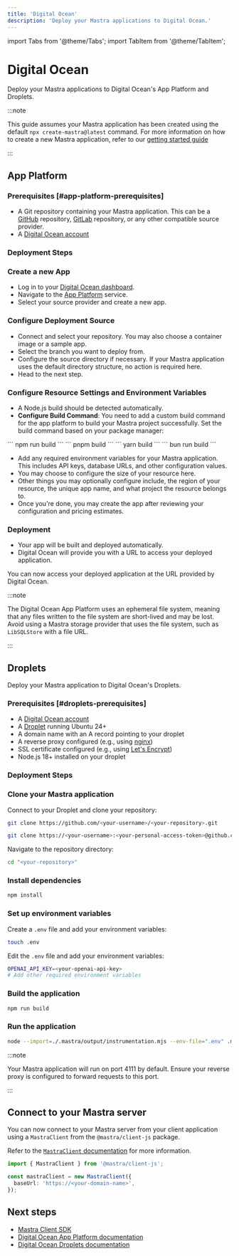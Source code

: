 ```yaml
---
title: 'Digital Ocean'
description: 'Deploy your Mastra applications to Digital Ocean.'
---
```


import Tabs from '@theme/Tabs';
import TabItem from '@theme/TabItem';

# Digital Ocean

Deploy your Mastra applications to Digital Ocean's App Platform and Droplets.

:::note

This guide assumes your Mastra application has been created using the default
`npx create-mastra@latest` command.
For more information on how to create a new Mastra application,
refer to our [getting started guide](./../../getting-started/installation)

:::

<Tabs>

<TabItem value="app-platform" label="App Platform">

## App Platform

### Prerequisites [#app-platform-prerequisites]

- A Git repository containing your Mastra application. This can be a [GitHub](https://github.com/) repository, [GitLab](https://gitlab.com/) repository, or any other compatible source provider.
- A [Digital Ocean account](https://www.digitalocean.com/)

### Deployment Steps

### Create a new App

- Log in to your [Digital Ocean dashboard](https://cloud.digitalocean.com/).
- Navigate to the [App Platform](https://docs.digitalocean.com/products/app-platform/) service.
- Select your source provider and create a new app.

### Configure Deployment Source

- Connect and select your repository. You may also choose a container image or a sample app.
- Select the branch you want to deploy from.
- Configure the source directory if necessary. If your Mastra application uses the default directory structure, no action is required here.
- Head to the next step.

### Configure Resource Settings and Environment Variables

- A Node.js build should be detected automatically.
- **Configure Build Command**: You need to add a custom build command for the app platform to build your Mastra project successfully. Set the build command based on your package manager:

<Tabs>
  <TabItem value="build" label="build">
    ```
    npm run build
    ```
  </TabItem>
  <TabItem value="build" label="build">
    ```
    pnpm build
    ```
  </TabItem>
  <TabItem value="build" label="build">
    ```
    yarn build
    ```
  </TabItem>
  <TabItem value="build" label="build">
    ```
    bun run build
    ```
  </TabItem>
</Tabs>

- Add any required environment variables for your Mastra application. This includes API keys, database URLs, and other configuration values.
- You may choose to configure the size of your resource here.
- Other things you may optionally configure include, the region of your resource, the unique app name, and what project the resource belongs to.
- Once you're done, you may create the app after reviewing your configuration and pricing estimates.

### Deployment

- Your app will be built and deployed automatically.
- Digital Ocean will provide you with a URL to access your deployed application.

You can now access your deployed application at the URL provided by Digital Ocean.

:::note

The Digital Ocean App Platform uses an ephemeral file system,
meaning that any files written to the file system are short-lived and may be lost.
Avoid using a Mastra storage provider that uses the file system,
such as `LibSQLStore` with a file URL.

:::

</TabItem>

<TabItem value="droplets" label="Droplets">

## Droplets

Deploy your Mastra application to Digital Ocean's Droplets.

### Prerequisites [#droplets-prerequisites]

- A [Digital Ocean account](https://www.digitalocean.com/)
- A [Droplet](https://docs.digitalocean.com/products/droplets/) running Ubuntu 24+
- A domain name with an A record pointing to your droplet
- A reverse proxy configured (e.g., using [nginx](https://nginx.org/))
- SSL certificate configured (e.g., using [Let's Encrypt](https://letsencrypt.org/))
- Node.js 18+ installed on your droplet

### Deployment Steps

### Clone your Mastra application

Connect to your Droplet and clone your repository:

<Tabs>
<TabItem value="tab-1" label="Tab 1">

```bash copy
git clone https://github.com/<your-username>/<your-repository>.git
```

</TabItem>

<TabItem value="tab-2" label="Tab 2">

```bash copy
git clone https://<your-username>:<your-personal-access-token>@github.com/<your-username>/<your-repository>.git
```

</TabItem>
</Tabs>

Navigate to the repository directory:

```bash copy
cd "<your-repository>"
```

### Install dependencies

```bash copy
npm install
```

### Set up environment variables

Create a `.env` file and add your environment variables:

```bash copy
touch .env
```

Edit the `.env` file and add your environment variables:

```bash copy
OPENAI_API_KEY=<your-openai-api-key>
# Add other required environment variables
```

### Build the application

```bash copy
npm run build
```

### Run the application

```bash copy
node --import=./.mastra/output/instrumentation.mjs --env-file=".env" .mastra/output/index.mjs
```

:::note

Your Mastra application will run on port 4111 by default. Ensure your reverse proxy is configured to forward requests to this port.

:::

</TabItem>

</Tabs>

## Connect to your Mastra server

You can now connect to your Mastra server from your client application using a `MastraClient` from the `@mastra/client-js` package.

Refer to the [`MastraClient` documentation](/docs/server-db/mastra-client) for more information.

```typescript copy showLineNumbers
import { MastraClient } from '@mastra/client-js';

const mastraClient = new MastraClient({
  baseUrl: 'https://<your-domain-name>',
});
```

## Next steps

- [Mastra Client SDK](/docs/client-js/overview)
- [Digital Ocean App Platform documentation](https://docs.digitalocean.com/products/app-platform/)
- [Digital Ocean Droplets documentation](https://docs.digitalocean.com/products/droplets/)
